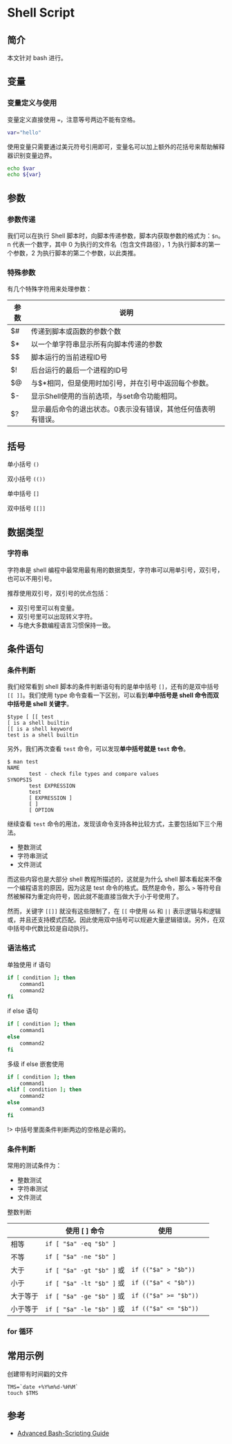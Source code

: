 # Shell Script

## 简介

本文针对 bash 进行。

## 变量

### 变量定义与使用

变量定义直接使用 `=`，注意等号两边不能有空格。

```bash
var="hello"
```

使用变量只需要通过美元符号引用即可，变量名可以加上额外的花括号来帮助解释器识别变量边界。

```bash
echo $var
echo ${var}
```

## 参数

### 参数传递

我们可以在执行 Shell 脚本时，向脚本传递参数，脚本内获取参数的格式为：`$n`。n 代表一个数字，其中 0 为执行的文件名（包含文件路径），1 为执行脚本的第一个参数，2 为执行脚本的第二个参数，以此类推。

### 特殊参数

有几个特殊字符用来处理参数：

| 参数 | 说明                                                         |
| ---- | ------------------------------------------------------------ |
| $#   | 传递到脚本或函数的参数个数                                   |
| $*   | 以一个单字符串显示所有向脚本传递的参数                       |
| $$   | 脚本运行的当前进程ID号                                       |
| $!   | 后台运行的最后一个进程的ID号                                 |
| $@   | 与$*相同，但是使用时加引号，并在引号中返回每个参数。         |
| $-   | 显示Shell使用的当前选项，与set命令功能相同。                 |
| $?   | 显示最后命令的退出状态。0表示没有错误，其他任何值表明有错误。 |

## 括号

单小括号 `()`

双小括号 `(())`

单中括号 `[]`

双中括号 `[[]]`



## 数据类型

### 字符串

字符串是 shell 编程中最常用最有用的数据类型，字符串可以用单引号，双引号，也可以不用引号。

推荐使用双引号，双引号的优点包括：

- 双引号里可以有变量。
- 双引号里可以出现转义字符。
- 与绝大多数编程语言习惯保持一致。



## 条件语句

### 条件判断

我们经常看到 shell 脚本的条件判断语句有的是单中括号 `[]`，还有的是双中括号 `[[ ]]`。我们使用 type 命令查看一下区别，可以看到**单中括号是 shell 命令而双中括号是 shell 关键字**。

```
$type [ [[ test
[ is a shell builtin
[[ is a shell keyword
test is a shell builtin
```

另外，我们再次查看 `test` 命令，可以发现**单中括号就是 `test` 命令**。

```
$ man test
NAME
       test - check file types and compare values
SYNOPSIS
       test EXPRESSION
       test
       [ EXPRESSION ]
       [ ]
       [ OPTION
```

继续查看 `test` 命令的用法，发现该命令支持各种比较方式，主要包括如下三个用法。

- 整数测试
- 字符串测试
- 文件测试

而这些内容也是大部分 shell 教程所描述的，这就是为什么 shell 脚本看起来不像一个编程语言的原因，因为这是 test 命令的格式。既然是命令，那么 `>` 等符号自然被解释为重定向符号，因此就不能直接当做大于小于号使用了。

然而，关键字 `[[]]` 就没有这些限制了，在 `[[` 中使用 `&&` 和 `||` 表示逻辑与和逻辑或，并且还支持模式匹配。因此使用双中括号可以规避大量逻辑错误。另外，在双中括号中代数比较是自动执行。

### 语法格式

单独使用 if 语句

```bash
if [ condition ]; then
	command1
	command2
fi
```

if else 语句

```bash
if [ condition ]; then
	command1
else
	command2
fi
```

多级 if else 嵌套使用

```bash
if [ condition ]; then
	command1
elif [ condition ]; then
	command2
else
	command3
fi
```

!> 中括号里面条件判断两边的空格是必需的。

### 条件判断

常用的测试条件为：

- 整数测试
- 字符串测试
- 文件测试



整数判断

|          | 使用 [ ] 命令             | 使用                  |      |
| -------- | ------------------------- | --------------------- | ---- |
| 相等     | `if [ "$a" -eq "$b" ]`    |                       |      |
| 不等     | `if [ "$a" -ne "$b" ]`    |                       |      |
| 大于     | `if [ "$a" -gt "$b" ]` 或 | `if (("$a" > "$b"))`  |      |
| 小于     | `if [ "$a" -lt "$b" ]` 或 | `if (("$a" < "$b"))`  |      |
| 大于等于 | `if [ "$a" -ge "$b" ]` 或 | `if (("$a" >= "$b"))` |      |
| 小于等于 | `if [ "$a" -le "$b" ]` 或 | `if (("$a" <= "$b"))` |      |



### for 循环



## 常用示例

创建带有时间戳的文件

```shell
TMS=`date +%Y%m%d-%H%M`
touch $TMS
```



## 参考

- [Advanced Bash-Scripting Guide](http://tldp.org/LDP/abs/html/index.html)

